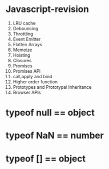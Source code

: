 # Javascript-revision
1. LRU cache
2. Debouncing
3. Throttling
4. Event Emitter
5. Flatten Arrays
6. Memoize
7. Hoisting
8. Closures
9. Promises
10. Promises API
11. call,apply and bind
12. Higher order function
13. Prototypes and Prototypal Inheritance
14. Browser APIs

   

# typeof null == object
# typeof NaN == number 
# typeof [] == object
